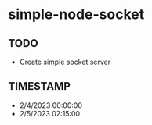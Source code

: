 # simple-node-socket

## TODO

- Create simple socket server

## TIMESTAMP

- 2/4/2023 00:00:00
- 2/5/2023 02:15:00
